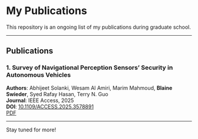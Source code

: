 #  My Publications

This repository is an ongoing list of my publications during graduate school.

---

##  Publications

### 1. Survey of Navigational Perception Sensors’ Security in Autonomous Vehicles  
**Authors**: Abhijeet Solanki, Wesam Al Amiri, Marim Mahmoud, **Blaine Swieder**, Syed Rafay Hasan, Terry N. Guo  
**Journal**: IEEE Access, 2025  
**DOI**: [10.1109/ACCESS.2025.3578891](https://doi.org/10.1109/ACCESS.2025.3578891)  
 [PDF](./Survey_of_Navigational_Perception_Sensors_Security_in_Autonomous_Vehicles.pdf)

---

Stay tuned for more!
